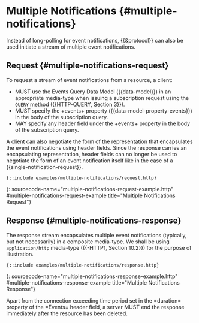 # Multiple Notifications {#multiple-notifications}

Instead of long-polling for event notifications, {{&protocol}} can also be used initiate a stream of multiple event notifications.

## Request {#multiple-notifications-request}

To request a stream of event notifications from a resource, a client:

+ MUST use the Events Query Data Model ({{data-model}}) in an appropriate media-type when issuing a subscription request using the `QUERY` method ({{HTTP-QUERY, Section 3}}).
+ MUST specify the +events+ property ({{data-model-property-events}}) in the body of the subscription query.
+ MAY specify any header field under the +events+ property in the body of the subscription query.

A client can also negotiate the form of the representation that encapsulates the event notifications using header fields. Since the response carries an encapsulating representation, header fields can no longer be used to negotiate the form of an event notification itself like in the case of a {{single-notification-request}}.

~~~ http-message
{::include examples/multiple-notifications/request.http}
~~~
{: sourcecode-name="multiple-notifications-request-example.http" #multiple-notifications-request-example title="Multiple Notifications Request"}

## Response {#multiple-notifications-response}

The response stream encapsulates multiple event notifications (typically, but not necessarily) in a composite media-type. We shall be using `application/http` media-type ({{-HTTP1, Section 10.2}}) for the purpose of illustration.

~~~ http-message
{::include examples/multiple-notifications/response.http}
~~~
{: sourcecode-name="multiple-notifications-response-example.http" #multiple-notifications-response-example title="Multiple Notifications Response"}

Apart from the connection exceeding time period set in the =duration= property of the =Events= header field, a server MUST end the response immediately after the resource has been deleted.
